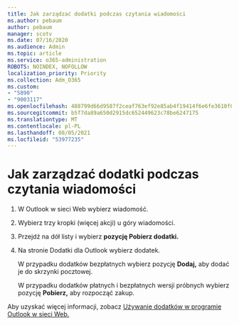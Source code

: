 ```yaml
---
title: Jak zarządzać dodatki podczas czytania wiadomości
ms.author: pebaum
author: pebaum
manager: scotv
ms.date: 07/16/2020
ms.audience: Admin
ms.topic: article
ms.service: o365-administration
ROBOTS: NOINDEX, NOFOLLOW
localization_priority: Priority
ms.collection: Adm_O365
ms.custom:
- "5890"
- "9003117"
ms.openlocfilehash: 488799d66d9587f2ceaf763ef92e85ab4f19414f6e6fe3610f0f9ff84d5ce0a1
ms.sourcegitcommit: b5f7da89a650d2915dc652449623c78be6247175
ms.translationtype: MT
ms.contentlocale: pl-PL
ms.lasthandoff: 08/05/2021
ms.locfileid: "53977235"
---
```

# <a name="how-to-manage-add-ins-while-reading-a-message"></a>Jak zarządzać dodatki podczas czytania wiadomości

1. W Outlook w sieci Web wybierz wiadomość.
    
2. Wybierz trzy kropki (więcej akcji) u góry wiadomości.

3. Przejdź na dół listy i wybierz **pozycję Pobierz dodatki.**
    
4. Na stronie Dodatki dla Outlook wybierz dodatek.
    
    W przypadku dodatków bezpłatnych wybierz pozycję **Dodaj,** aby dodać je do skrzynki pocztowej.
    
    W przypadku dodatków płatnych i bezpłatnych wersji próbnych wybierz pozycję **Pobierz,** aby rozpocząć zakup.
    
Aby uzyskać więcej informacji, zobacz [Używanie dodatków w programie Outlook w sieci Web.](https://support.microsoft.com/office/using-add-ins-in-outlook-on-the-web-8f2ce816-5df4-44a5-958c-f7f9d6dabdce)